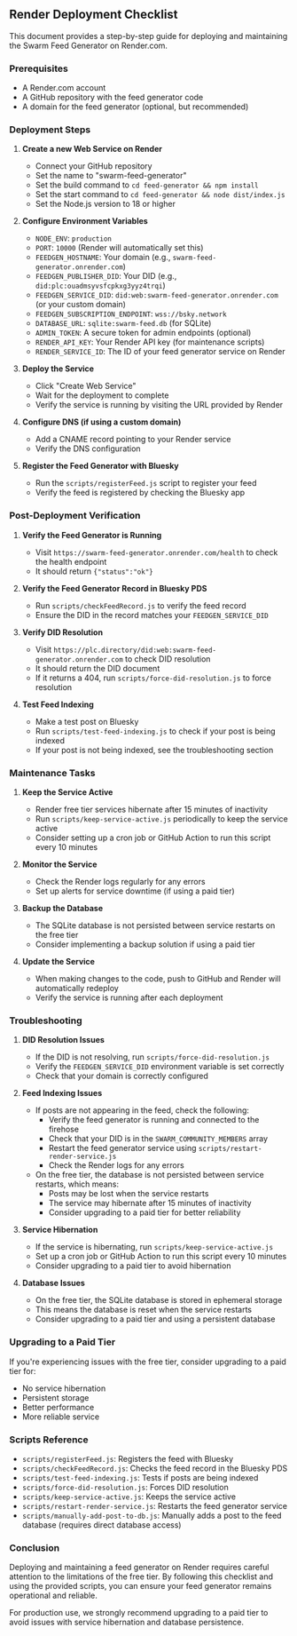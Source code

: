 ## Render Deployment Checklist

This document provides a step-by-step guide for deploying and maintaining the Swarm Feed Generator on Render.com.

### Prerequisites

- A Render.com account
- A GitHub repository with the feed generator code
- A domain for the feed generator (optional, but recommended)

### Deployment Steps

1. **Create a new Web Service on Render**
   - Connect your GitHub repository
   - Set the name to "swarm-feed-generator"
   - Set the build command to `cd feed-generator && npm install`
   - Set the start command to `cd feed-generator && node dist/index.js`
   - Set the Node.js version to 18 or higher

2. **Configure Environment Variables**
   - `NODE_ENV`: `production`
   - `PORT`: `10000` (Render will automatically set this)
   - `FEEDGEN_HOSTNAME`: Your domain (e.g., `swarm-feed-generator.onrender.com`)
   - `FEEDGEN_PUBLISHER_DID`: Your DID (e.g., `did:plc:ouadmsyvsfcpkxg3yyz4trqi`)
   - `FEEDGEN_SERVICE_DID`: `did:web:swarm-feed-generator.onrender.com` (or your custom domain)
   - `FEEDGEN_SUBSCRIPTION_ENDPOINT`: `wss://bsky.network`
   - `DATABASE_URL`: `sqlite:swarm-feed.db` (for SQLite)
   - `ADMIN_TOKEN`: A secure token for admin endpoints (optional)
   - `RENDER_API_KEY`: Your Render API key (for maintenance scripts)
   - `RENDER_SERVICE_ID`: The ID of your feed generator service on Render

3. **Deploy the Service**
   - Click "Create Web Service"
   - Wait for the deployment to complete
   - Verify the service is running by visiting the URL provided by Render

4. **Configure DNS (if using a custom domain)**
   - Add a CNAME record pointing to your Render service
   - Verify the DNS configuration

5. **Register the Feed Generator with Bluesky**
   - Run the `scripts/registerFeed.js` script to register your feed
   - Verify the feed is registered by checking the Bluesky app

### Post-Deployment Verification

1. **Verify the Feed Generator is Running**
   - Visit `https://swarm-feed-generator.onrender.com/health` to check the health endpoint
   - It should return `{"status":"ok"}`

2. **Verify the Feed Generator Record in Bluesky PDS**
   - Run `scripts/checkFeedRecord.js` to verify the feed record
   - Ensure the DID in the record matches your `FEEDGEN_SERVICE_DID`

3. **Verify DID Resolution**
   - Visit `https://plc.directory/did:web:swarm-feed-generator.onrender.com` to check DID resolution
   - It should return the DID document
   - If it returns a 404, run `scripts/force-did-resolution.js` to force resolution

4. **Test Feed Indexing**
   - Make a test post on Bluesky
   - Run `scripts/test-feed-indexing.js` to check if your post is being indexed
   - If your post is not being indexed, see the troubleshooting section

### Maintenance Tasks

1. **Keep the Service Active**
   - Render free tier services hibernate after 15 minutes of inactivity
   - Run `scripts/keep-service-active.js` periodically to keep the service active
   - Consider setting up a cron job or GitHub Action to run this script every 10 minutes

2. **Monitor the Service**
   - Check the Render logs regularly for any errors
   - Set up alerts for service downtime (if using a paid tier)

3. **Backup the Database**
   - The SQLite database is not persisted between service restarts on the free tier
   - Consider implementing a backup solution if using a paid tier

4. **Update the Service**
   - When making changes to the code, push to GitHub and Render will automatically redeploy
   - Verify the service is running after each deployment

### Troubleshooting

1. **DID Resolution Issues**
   - If the DID is not resolving, run `scripts/force-did-resolution.js`
   - Verify the `FEEDGEN_SERVICE_DID` environment variable is set correctly
   - Check that your domain is correctly configured

2. **Feed Indexing Issues**
   - If posts are not appearing in the feed, check the following:
     - Verify the feed generator is running and connected to the firehose
     - Check that your DID is in the `SWARM_COMMUNITY_MEMBERS` array
     - Restart the feed generator service using `scripts/restart-render-service.js`
     - Check the Render logs for any errors
   - On the free tier, the database is not persisted between service restarts, which means:
     - Posts may be lost when the service restarts
     - The service may hibernate after 15 minutes of inactivity
     - Consider upgrading to a paid tier for better reliability

3. **Service Hibernation**
   - If the service is hibernating, run `scripts/keep-service-active.js`
   - Set up a cron job or GitHub Action to run this script every 10 minutes
   - Consider upgrading to a paid tier to avoid hibernation

4. **Database Issues**
   - On the free tier, the SQLite database is stored in ephemeral storage
   - This means the database is reset when the service restarts
   - Consider upgrading to a paid tier and using a persistent database

### Upgrading to a Paid Tier

If you're experiencing issues with the free tier, consider upgrading to a paid tier for:

- No service hibernation
- Persistent storage
- Better performance
- More reliable service

### Scripts Reference

- `scripts/registerFeed.js`: Registers the feed with Bluesky
- `scripts/checkFeedRecord.js`: Checks the feed record in the Bluesky PDS
- `scripts/test-feed-indexing.js`: Tests if posts are being indexed
- `scripts/force-did-resolution.js`: Forces DID resolution
- `scripts/keep-service-active.js`: Keeps the service active
- `scripts/restart-render-service.js`: Restarts the feed generator service
- `scripts/manually-add-post-to-db.js`: Manually adds a post to the feed database (requires direct database access)

### Conclusion

Deploying and maintaining a feed generator on Render requires careful attention to the limitations of the free tier. By following this checklist and using the provided scripts, you can ensure your feed generator remains operational and reliable.

For production use, we strongly recommend upgrading to a paid tier to avoid issues with service hibernation and database persistence. 